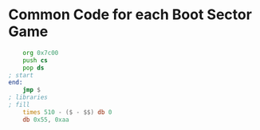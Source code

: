 # Common Code for each Boot Sector Game

```asm
	org 0x7c00
	push cs
	pop ds
; start
end:
	jmp $
; libraries
; fill
	times 510 - ($ - $$) db 0
	db 0x55, 0xaa
```

